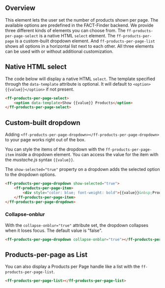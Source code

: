 ## Overview
This element lets the user set the number of products shown per page. The available options are
predefined in the FACT-Finder backend. We provide three different kinds of elements you can choose from.
The `ff-products-per-page-select` is a native HTML `select` element. The `ff-products-per-page` is a
custom-built dropdown element. And `ff-products-per-page-list` shows all options in a horizontal list next to each other.
All three elements can be used with or without additional customization.

## Native HTML select
The code below will display a native HTML `select`. The template specified through the `data-template` attribute is optional.
It will default to `<option>{{value}}</option>` if not present.

```html
<ff-products-per-page-select>
    <option data-template>Show {{value}} Products</option>
</ff-products-per-page-select>
```

## Custom-built dropdown
Adding `<ff-products-per-page-dropdown></ff-products-per-page-dropdown>` to your page works right out of the box.

You can style the items of the dropdown with the `ff-products-per-page-item` inside a dropdown element.
You can access the value for the item with the _mustache.js_ syntax `{{value}}`.

The `show-selected="true"` property on a dropdown adds the selected option to the dropdown options.

```html
<ff-products-per-page-dropdown show-selected="true">
    <ff-products-per-page-item>
        <div style="color: blue; font-weight: bold">{{value}}&nbsp;Products</div>
    </ff-products-per-page-item>
</ff-products-per-page-dropdown>
```

### Collapse-onblur
With the `collapse-onblur="true"` attribute set, the dropdown collapses when it loses focus. The default value is "false".

```html
<ff-products-per-page-dropdown collapse-onblur="true"></ff-products-per-page-dropdown>
```

## Products-per-page as List
You can also display a Products per Page handle like a list with the `ff-products-per-page-list`.

```html
<ff-products-per-page-list></ff-products-per-page-list>
```
